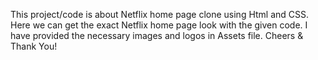 This project/code is about Netflix home page clone using Html and CSS. Here we can get the exact Netflix home page look with the given code. I have provided the necessary images and logos in Assets file.
Cheers & Thank You!
